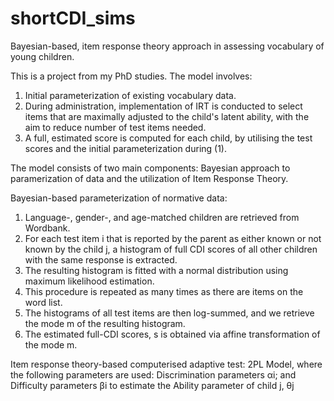 # shortCDI_sims
Bayesian-based, item response theory approach in assessing vocabulary of young children.

This is a project from my PhD studies. The model involves:
1) Initial parameterization of existing vocabulary data.
2) During administration, implementation of IRT is conducted to select items that are maximally adjusted to the child's latent ability, with the aim to reduce number of test items needed. 
3) A full, estimated score is computed for each child, by utilising the test scores and the initial parameterization during (1).

The model consists of two main components: Bayesian approach to paramerization of data and the utilization of Item Response Theory.

Bayesian-based parameterization of normative data:
1. Language-, gender-, and age-matched children are retrieved from Wordbank.
2. For each test item i that is reported by the parent as either known or not known by the child j, a histogram of full CDI scores of all other children with the same response is extracted.
3. The resulting histogram is fitted with a normal distribution using maximum likelihood estimation. 
4. This procedure is repeated as many times as there are items on the word list. 
5. The histograms of all test items are then log-summed, and we retrieve the mode m of the resulting histogram. 
6. The estimated full-CDI scores, s is obtained via affine transformation of the mode m.

Item response theory-based computerised adaptive test:
2PL Model, where the following parameters are used: Discrimination parameters αi; and Difficulty parameters βi to estimate the Ability parameter of child j, θj
